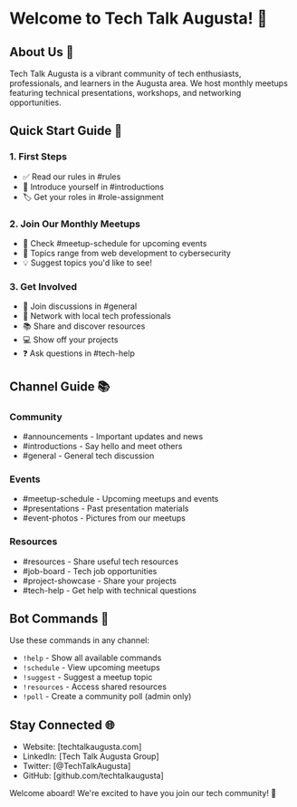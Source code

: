 # Welcome to Tech Talk Augusta! 👋

## About Us 🌟
Tech Talk Augusta is a vibrant community of tech enthusiasts, professionals, and learners in the Augusta area. We host monthly meetups featuring technical presentations, workshops, and networking opportunities.

## Quick Start Guide 🚀

### 1. First Steps
- ✅ Read our rules in #rules
- 👋 Introduce yourself in #introductions
- 🏷️ Get your roles in #role-assignment

### 2. Join Our Monthly Meetups
- 📅 Check #meetup-schedule for upcoming events
- 🎯 Topics range from web development to cybersecurity
- 💡 Suggest topics you'd like to see!

### 3. Get Involved
- 💬 Join discussions in #general
- 🤝 Network with local tech professionals
- 📚 Share and discover resources
- 💻 Show off your projects
- ❓ Ask questions in #tech-help

## Channel Guide 📚

### Community
- #announcements - Important updates and news
- #introductions - Say hello and meet others
- #general - General tech discussion

### Events
- #meetup-schedule - Upcoming meetups and events
- #presentations - Past presentation materials
- #event-photos - Pictures from our meetups

### Resources
- #resources - Share useful tech resources
- #job-board - Tech job opportunities
- #project-showcase - Share your projects
- #tech-help - Get help with technical questions

## Bot Commands 🤖
Use these commands in any channel:
- `!help` - Show all available commands
- `!schedule` - View upcoming meetups
- `!suggest` - Suggest a meetup topic
- `!resources` - Access shared resources
- `!poll` - Create a community poll (admin only)

## Stay Connected 🌐
- Website: [techtalkaugusta.com]
- LinkedIn: [Tech Talk Augusta Group]
- Twitter: [@TechTalkAugusta]
- GitHub: [github.com/techtalkaugusta]

Welcome aboard! We're excited to have you join our tech community! 🎉 